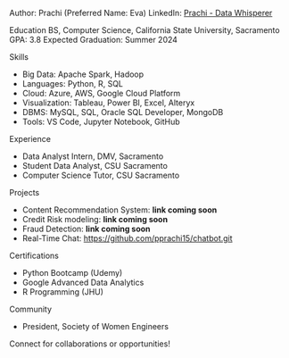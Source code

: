 
Author: Prachi (Preferred Name: Eva)
LinkedIn: [Prachi - Data Whisperer](https://www.linkedin.com/in/prachi-datawhisperer/)

Education
BS, Computer Science, California State University, Sacramento
GPA: 3.8
Expected Graduation: Summer 2024

Skills
- Big Data: Apache Spark, Hadoop
- Languages: Python, R, SQL
- Cloud: Azure, AWS, Google Cloud Platform
- Visualization: Tableau, Power BI, Excel, Alteryx
- DBMS: MySQL, SQL, Oracle SQL Developer, MongoDB
- Tools: VS Code, Jupyter Notebook, GitHub

Experience
- Data Analyst Intern, DMV, Sacramento
- Student Data Analyst, CSU Sacramento
- Computer Science Tutor, CSU Sacramento

Projects
- Content Recommendation System: **link coming soon**
- Credit Risk modeling: **link coming soon**
- Fraud Detection: **link coming soon**
- Real-Time Chat: https://github.com/pprachi15/chatbot.git

Certifications
- Python Bootcamp (Udemy)
- Google Advanced Data Analytics
- R Programming (JHU)

Community
- President, Society of Women Engineers

Connect for collaborations or opportunities!
<!---
pprachi15/pprachi15 is a ✨ special ✨ repository because its `README.md` (this file) appears on your GitHub profile.
You can click the Preview link to take a look at your changes.
--->
